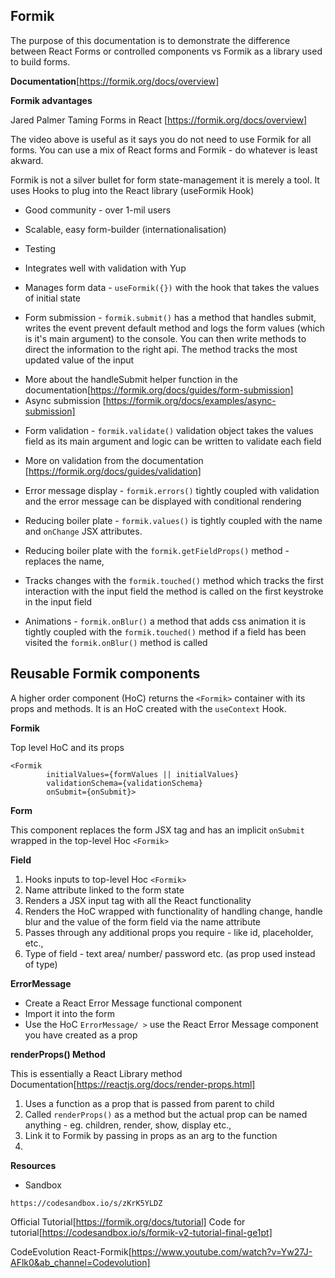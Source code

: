 ## Formik 

The purpose of this documentation is to demonstrate the difference between React Forms or controlled components vs Formik as a library used to build forms.

__Documentation__[https://formik.org/docs/overview]

__Formik advantages__

Jared Palmer Taming Forms in React [https://formik.org/docs/overview]

The video above is useful as it says you do not need to use Formik for all forms. You can use a mix of React forms and Formik - do whatever is least akward.

Formik is not a silver bullet for form state-management it is merely a tool. It uses Hooks to plug into the React library (useFormik Hook)

- Good community - over 1-mil users
- Scalable, easy form-builder (internationalisation)
- Testing
- Integrates well with validation with Yup

- Manages form data - ```useFormik({})``` with the hook that takes the values of initial state 

- Form submission - ```formik.submit()``` has a method that handles submit, writes the event prevent default method and logs the form values (which is it's main argument) to the console. You can then write methods to direct the information to the right api. The method tracks the most updated value of the input

* More about the handleSubmit helper function in the documentation[https://formik.org/docs/guides/form-submission]
* Async submission [https://formik.org/docs/examples/async-submission]

- Form validation - ```formik.validate()``` validation object takes the values field as its main argument and logic can be written to validate each field

* More on validation from the documentation [https://formik.org/docs/guides/validation]

- Error message display - ```formik.errors()``` tightly coupled with validation and the error message can be displayed with conditional rendering

- Reducing boiler plate - ```formik.values()``` is tightly coupled with the name and ```onChange``` JSX attributes.

- Reducing boiler plate with the ```formik.getFieldProps()``` method - replaces the name, 

- Tracks changes with the ```formik.touched()``` method which tracks the first interaction with the input field the method is called on the first keystroke in the input field

- Animations - ```formik.onBlur()``` a method that adds css animation it is tightly coupled with the ```formik.touched()``` method if a field has been visited the ```formik.onBlur()``` method is called

## Reusable Formik components 
A higher order component (HoC) returns the ```<Formik>``` container with its props and methods. It is an HoC created with the ```useContext``` Hook.

__Formik__

Top level HoC and its props

```
<Formik 
		initialValues={formValues || initialValues} 
		validationSchema={validationSchema} 
		onSubmit={onSubmit}>
 ```       
__Form__

This component replaces the form JSX tag and has an implicit ```onSubmit``` wrapped in the top-level Hoc ```<Formik>```

__Field__

1. Hooks inputs to top-level Hoc ```<Formik>```
2. Name attribute linked to the form state
3. Renders a JSX input tag with all the React functionality
4. Renders the HoC wrapped with functionality of handling change, handle blur and the value of the form field via the name attribute
5. Passes through any additional props you require - like id, placeholder, etc.,
6. Type of field - text area/ number/ password etc. (as prop used instead of type)

__ErrorMessage__

- Create a React Error Message functional component
- Import it into the form
- Use the HoC ```ErrorMessage/ >``` use the React Error Message component you have created as a prop

__renderProps() Method__

This is essentially a React Library method 
Documentation[https://reactjs.org/docs/render-props.html]

1. Uses a function as a prop that is passed from parent to child
2. Called ```renderProps()``` as a method but the actual prop can be named anything - eg. children, render, show, display etc.,
3. Link it to Formik by passing in props as an arg to the function
4. 

__Resources__

* Sandbox

```
https://codesandbox.io/s/zKrK5YLDZ
```

Official Tutorial[https://formik.org/docs/tutorial]
Code for tutorial[https://codesandbox.io/s/formik-v2-tutorial-final-ge1pt]


CodeEvolution React-Formik[https://www.youtube.com/watch?v=Yw27J-AFlk0&ab_channel=Codevolution]

